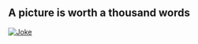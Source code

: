 ## A picture is worth a thousand words

[![Joke](https://joke-2-image-e9zr.shuttle.app?blacklistFlags=nsfw,religious,political,racist,sexist)](https://joke-2-image-e9zr.shuttle.app?blacklistFlags=nsfw,religious,political,racist,sexist)
